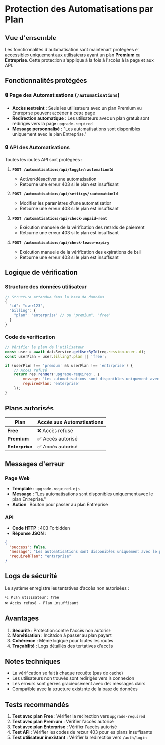 # Protection des Automatisations par Plan

## Vue d'ensemble

Les fonctionnalités d'automatisation sont maintenant protégées et accessibles uniquement aux utilisateurs ayant un plan **Premium** ou **Entreprise**. Cette protection s'applique à la fois à l'accès à la page et aux API.

## Fonctionnalités protégées

### 🔒 Page des Automatisations (`/automatisations`)

- **Accès restreint** : Seuls les utilisateurs avec un plan Premium ou Entreprise peuvent accéder à cette page
- **Redirection automatique** : Les utilisateurs avec un plan gratuit sont redirigés vers la page `upgrade-required`
- **Message personnalisé** : "Les automatisations sont disponibles uniquement avec le plan Entreprise."

### 🔒 API des Automatisations

Toutes les routes API sont protégées :

1. **`POST /automatisations/api/toggle/:automationId`**
   - Activer/désactiver une automatisation
   - Retourne une erreur 403 si le plan est insuffisant

2. **`POST /automatisations/api/settings/:automationId`**
   - Modifier les paramètres d'une automatisation
   - Retourne une erreur 403 si le plan est insuffisant

3. **`POST /automatisations/api/check-unpaid-rent`**
   - Exécution manuelle de la vérification des retards de paiement
   - Retourne une erreur 403 si le plan est insuffisant

4. **`POST /automatisations/api/check-lease-expiry`**
   - Exécution manuelle de la vérification des expirations de bail
   - Retourne une erreur 403 si le plan est insuffisant

## Logique de vérification

### Structure des données utilisateur

```javascript
// Structure attendue dans la base de données
{
  "id": "user123",
  "billing": {
    "plan": "enterprise" // ou "premium", "free"
  }
}
```

### Code de vérification

```javascript
// Vérifier le plan de l'utilisateur
const user = await dataService.getUserById(req.session.user.id);
const userPlan = user.billing?.plan || 'free';

if (userPlan !== 'premium' && userPlan !== 'enterprise') {
    // Accès refusé
    return res.render('upgrade-required', {
        message: 'Les automatisations sont disponibles uniquement avec le plan Entreprise.',
        requiredPlan: 'enterprise'
    });
}
```

## Plans autorisés

| Plan | Accès aux Automatisations |
|------|---------------------------|
| **Free** | ❌ Accès refusé |
| **Premium** | ✅ Accès autorisé |
| **Enterprise** | ✅ Accès autorisé |

## Messages d'erreur

### Page Web
- **Template** : `upgrade-required.ejs`
- **Message** : "Les automatisations sont disponibles uniquement avec le plan Entreprise."
- **Action** : Bouton pour passer au plan Entreprise

### API
- **Code HTTP** : 403 Forbidden
- **Réponse JSON** :
```json
{
  "success": false,
  "message": "Les automatisations sont disponibles uniquement avec le plan Entreprise.",
  "requiredPlan": "enterprise"
}
```

## Logs de sécurité

Le système enregistre les tentatives d'accès non autorisées :

```
🔍 Plan utilisateur: free
❌ Accès refusé - Plan insuffisant
```

## Avantages

1. **Sécurité** : Protection contre l'accès non autorisé
2. **Monétisation** : Incitation à passer au plan payant
3. **Cohérence** : Même logique pour toutes les routes
4. **Traçabilité** : Logs détaillés des tentatives d'accès

## Notes techniques

- La vérification se fait à chaque requête (pas de cache)
- Les utilisateurs non trouvés sont redirigés vers la connexion
- Les erreurs sont gérées gracieusement avec des messages clairs
- Compatible avec la structure existante de la base de données

## Tests recommandés

1. **Test avec plan Free** : Vérifier la redirection vers `upgrade-required`
2. **Test avec plan Premium** : Vérifier l'accès autorisé
3. **Test avec plan Enterprise** : Vérifier l'accès autorisé
4. **Test API** : Vérifier les codes de retour 403 pour les plans insuffisants
5. **Test utilisateur inexistant** : Vérifier la redirection vers `/auth/login`
